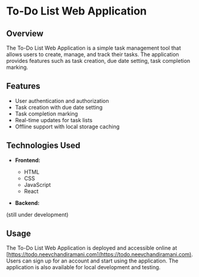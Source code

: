 # To-Do List Web Application

## Overview

The To-Do List Web Application is a simple task management tool that allows users to create, manage, and track their tasks. The application provides features such as task creation, due date setting, task completion marking.

## Features

- User authentication and authorization
- Task creation with due date setting
- Task completion marking
- Real-time updates for task lists
- Offline support with local storage caching

## Technologies Used

- **Frontend:**
  - HTML
  - CSS
  - JavaScript
  - React

- **Backend:**

(still under development)

## Usage

The To-Do List Web Application is deployed and accessible online at [https://todo.neevchandiramani.com](https://todo.neevchandiramani.com). Users can sign up for an account and start using the application. The application is also available for local development and testing.
